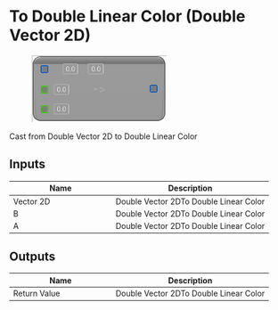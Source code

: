 # To Double Linear Color (Double Vector 2D)

<div align="left" data-full-width="false">

<figure><img src="../../../../.gitbook/assets/To_Double_Linear_Color_(Double_Vector_2D).png" alt=""><figcaption></figcaption></figure>

</div>

Cast from Double Vector 2D to Double Linear Color

## Inputs

<table><thead><tr><th width="170">Name</th><th>Description</th></tr></thead><tbody><tr><td>Vector 2D</td><td>Double Vector 2DTo Double Linear Color</td></tr><tr><td>B</td><td>Double Vector 2DTo Double Linear Color</td></tr><tr><td>A</td><td>Double Vector 2DTo Double Linear Color</td></tr></tbody></table>

## Outputs

<table><thead><tr><th width="170">Name</th><th>Description</th></tr></thead><tbody><tr><td>Return Value</td><td>Double Vector 2DTo Double Linear Color</td></tr></tbody></table>
